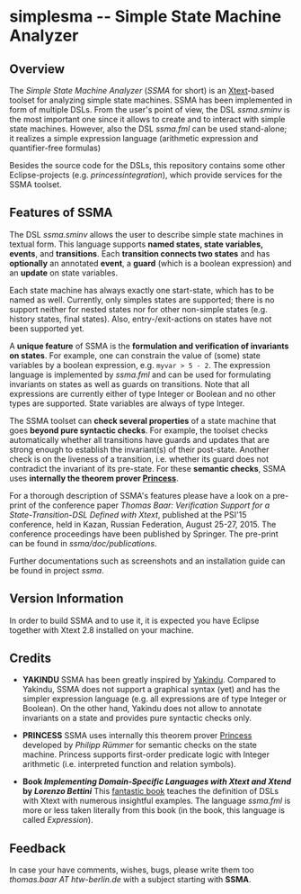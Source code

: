 # simplesma -- Simple State Machine Analyzer

## Overview

The *Simple State Machine Analyzer* (*SSMA* for short) is an [Xtext](http://www.eclipse.org/Xtext)-based
toolset for analyzing simple state machines. SSMA has been implemented in
form of multiple DSLs. From the user's point of view, the DSL *ssma.sminv*
is the most important one since it allows to create and to interact with 
simple state machines. However, also the DSL *ssma.fml* can be used stand-alone;
it realizes a simple expression language (arithmetic expression and 
quantifier-free formulas)

Besides the source code for the DSLs, this repository contains some 
other Eclipse-projects
(e.g. *princessintegration*), which provide services for the SSMA toolset.

## Features of SSMA

The DSL *ssma.sminv* allows the user to describe simple state machines
in textual form. This 
language supports **named states, state variables, events**, and **transitions**. 
Each **transition connects two states** and has **optionally** an annotated **event**, 
a **guard** (which is a boolean expression) and an **update** on state variables. 

Each state machine has always exactly one start-state, which has to be named as well. 
Currently, only simples states are supported; there is no support neither for nested states 
nor for other non-simple states (e.g. history states, final states). Also, entry-/exit-actions
on states have not been supported yet.

A **unique feature** of SSMA is the **formulation and verification of invariants on states**. 
For example, one can constrain
the value of (some) state variables by a boolean expression, e.g. `myvar > 5 - 2`.
The expression language is implemented by *ssma.fml* and can be used for formulating  
invariants on states as well as guards on transitions. Note that all expressions are 
currently either of type Integer or Boolean and no other types are  supported.
State variables are always of type Integer.


The SSMA toolset can **check several properties** of a state machine that goes **beyond pure syntactic
checks**. For example, the toolset checks automatically whether all transitions have
guards and updates that are strong enough to establish the invariant(s) of their post-state. Another check is on
the liveness of a transition, i.e. whether its guard does not contradict the invariant of 
its pre-state. For these **semantic checks**, SSMA uses **internally the theorem prover [Princess](http://www.philipp.ruemmer.org/princess.shtml)**.

For a thorough description of SSMA's features please have a look on a pre-print of the 
conference paper *Thomas Baar: Verification Support for a State-Transition-DSL
Defined with Xtext*, published at the PSI'15 conference, held in 
Kazan, Russian Federation, August 25-27, 2015. The conference proceedings
have been published by Springer. 
The pre-print can be found in *ssma/doc/publications*.

Further documentations such as screenshots and an installation guide can be
found in project *ssma*.


## Version Information

In order to build SSMA and to use it, it is expected you have Eclipse
together with Xtext 2.8 installed on your machine.


## Credits

- **YAKINDU** SSMA has been greatly inspired by [Yakindu](http://www.statecharts.org). Compared to Yakindu,
SSMA does not support a graphical syntax (yet) and has the simpler expression language (e.g.
all expressions are of type Integer or Boolean). On the other hand, Yakindu does not allow
to annotate invariants on a state and  provides pure syntactic checks only.

- **PRINCESS** SSMA uses internally this theorem prover [Princess](http://www.philipp.ruemmer.org/princess.shtml) 
developed by *Philipp Rümmer* for semantic
checks on the state machine. Princess supports first-order predicate logic
with Integer arithmetic (i.e. interpreted function and relation symbols).
   
- **Book _Implementing Domain-Specific Languages with Xtext and Xtend_ by _Lorenzo Bettini_**
This [fantastic book](https://www.packtpub.com/application-development/implementing-domain-specific-languages-xtext-and-xtend) 
teaches the definition of DSLs with Xtext with numerous insightful 
examples. The language *ssma.fml* is more or less taken literally from this book (in the book, this
language is called *Expression*).


## Feedback

In case your have comments, wishes, bugs, please write them too *thomas.baar AT htw-berlin.de* with 
a subject starting with **SSMA**.

